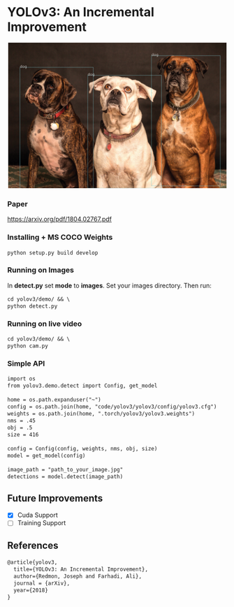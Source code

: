 # YOLOv3: An Incremental Improvement

<p align="center">
  <img src="https://github.com/benjaminrwilson/yolov3/blob/master/yolov3/results/dogs.jpg" width="500">  
</p>

### Paper

https://arxiv.org/pdf/1804.02767.pdf

### Installing + MS COCO Weights

```
python setup.py build develop
```

### Running on Images
In **detect.py** set **mode** to **images**. Set your images directory. Then run:

```
cd yolov3/demo/ && \
python detect.py
```

### Running on live video

```
cd yolov3/demo/ && \
python cam.py
```

### Simple API

```
import os
from yolov3.demo.detect import Config, get_model

home = os.path.expanduser("~")
config = os.path.join(home, "code/yolov3/yolov3/config/yolov3.cfg")
weights = os.path.join(home, ".torch/yolov3/yolov3.weights")
nms = .45
obj = .5
size = 416

config = Config(config, weights, nms, obj, size)
model = get_model(config)

image_path = "path_to_your_image.jpg"
detections = model.detect(image_path)
```

## Future Improvements

- [x] Cuda Support
- [ ] Training Support

## References

```
@article{yolov3,
  title={YOLOv3: An Incremental Improvement},
  author={Redmon, Joseph and Farhadi, Ali},
  journal = {arXiv},
  year={2018}
}
```
